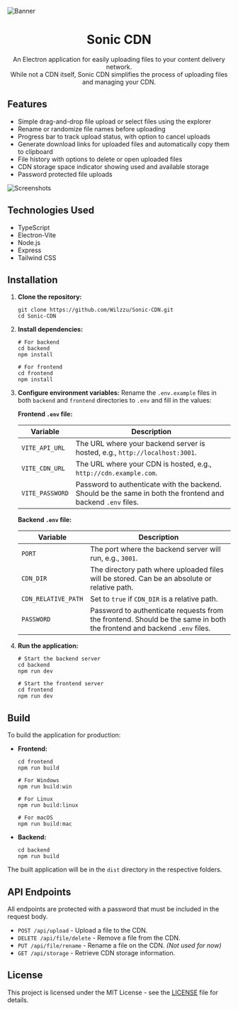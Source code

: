 ![Banner](https://i.imgur.com/ykP7NOF.png)

<h1 align="center">Sonic CDN</h1>

<p align="center"> An Electron application for easily uploading files to your content delivery network.
<br /> While not a CDN itself, Sonic CDN simplifies the process of uploading files and managing your CDN.
</p>

## Features

- Simple drag-and-drop file upload or select files using the explorer
- Rename or randomize file names before uploading
- Progress bar to track upload status, with option to cancel uploads
- Generate download links for uploaded files and automatically copy them to clipboard
- File history with options to delete or open uploaded files
- CDN storage space indicator showing used and available storage
- Password protected file uploads

![Screenshots](https://i.imgur.com/zMTracm.png)

## Technologies Used

- TypeScript
- Electron-Vite
- Node.js
- Express
- Tailwind CSS

## Installation

1. **Clone the repository:**

   ```
   git clone https://github.com/Wilzzu/Sonic-CDN.git
   cd Sonic-CDN
   ```

2. **Install dependencies:**

   ```
   # For backend
   cd backend
   npm install

   # For frontend
   cd frontend
   npm install
   ```

3. **Configure environment variables:**
   Rename the `.env.example` files in both `backend` and `frontend` directories to `.env` and fill in the values:

   **Frontend `.env` file:**

   | Variable        | Description                                                                                                  |
   | --------------- | ------------------------------------------------------------------------------------------------------------ |
   | `VITE_API_URL`  | The URL where your backend server is hosted, e.g., `http://localhost:3001`.                                  |
   | `VITE_CDN_URL`  | The URL where your CDN is hosted, e.g., `http://cdn.example.com`.                                            |
   | `VITE_PASSWORD` | Password to authenticate with the backend. Should be the same in both the frontend and backend `.env` files. |

   **Backend `.env` file:**

   | Variable            | Description                                                                                                            |
   | ------------------- | ---------------------------------------------------------------------------------------------------------------------- |
   | `PORT`              | The port where the backend server will run, e.g., `3001`.                                                              |
   | `CDN_DIR`           | The directory path where uploaded files will be stored. Can be an absolute or relative path.                           |
   | `CDN_RELATIVE_PATH` | Set to `true` if `CDN_DIR` is a relative path.                                                                         |
   | `PASSWORD`          | Password to authenticate requests from the frontend. Should be the same in both the frontend and backend `.env` files. |

4. **Run the application:**

   ```
   # Start the backend server
   cd backend
   npm run dev

   # Start the frontend server
   cd frontend
   npm run dev
   ```

## Build

To build the application for production:

- **Frontend:**

  ```
  cd frontend
  npm run build

  # For Windows
  npm run build:win

  # For Linux
  npm run build:linux

  # For macOS
  npm run build:mac
  ```

- **Backend:**

  ```
  cd backend
  npm run build
  ```

The built application will be in the `dist` directory in the respective folders.

## API Endpoints

All endpoints are protected with a password that must be included in the request body.

- `POST /api/upload` - Upload a file to the CDN.
- `DELETE /api/file/delete` - Remove a file from the CDN.
- `PUT /api/file/rename` - Rename a file on the CDN. _(Not used for now)_
- `GET /api/storage` - Retrieve CDN storage information.

## License

This project is licensed under the MIT License - see the [LICENSE](LICENSE) file for details.
